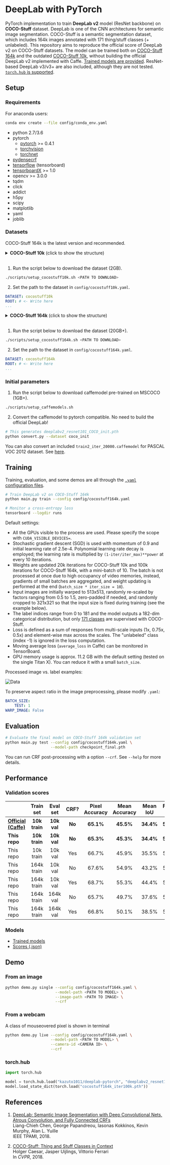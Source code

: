 # DeepLab with PyTorch

PyTorch implementation to train **DeepLab v2** model (ResNet backbone) on **COCO-Stuff** dataset.
DeepLab is one of the CNN architectures for semantic image segmentation.
COCO-Stuff is a semantic segmentation dataset, which includes 164k images annotated with 171 thing/stuff classes (+ unlabeled).
This repository aims to reproduce the official score of DeepLab v2 on COCO-Stuff datasets.
The model can be trained both on [COCO-Stuff 164k](https://github.com/nightrome/cocostuff) and the outdated [COCO-Stuff 10k](https://github.com/nightrome/cocostuff10k), without building the official DeepLab v2 implemented with Caffe.
[Trained models are provided](#pre-trained-models).
ResNet-based DeepLab v3/v3+ are also included, although they are not tested.
[```torch.hub``` is supported](#torchhub).

## Setup

### Requirements

For anaconda users:

```sh
conda env create --file config/conda_env.yaml
```

* python 2.7/3.6
* pytorch
  * [pytorch](https://pytorch.org/) >= 0.4.1
  * [torchvision](https://pytorch.org/)
  * [torchnet](https://github.com/pytorch/tnt)
* [pydensecrf](https://github.com/lucasb-eyer/pydensecrf)
* [tensorflow](https://www.tensorflow.org/install/) (tensorboard)
* [tensorboardX](https://github.com/lanpa/tensorboard-pytorch) >= 1.0
* opencv >= 3.0.0
* tqdm
* click
* addict
* h5py
* scipy
* matplotlib
* yaml
* joblib

### Datasets

COCO-Stuff 164k is the latest version and recommended.

<details>
<summary><strong>COCO-Stuff 10k</strong> (click to show the structure)</summary>
<pre>
├── images
│   ├── COCO_train2014_000000000077.jpg
│   └── ...
├── annotations
│   ├── COCO_train2014_000000000077.mat
│   └── ...
└── imageLists
    ├── all.txt
    ├── test.txt
    └── train.txt
</pre>
</details>
<br>

1. Run the script below to download the dataset (2GB).

```sh
./scripts/setup_cocostuff10k.sh <PATH TO DOWNLOAD>
```

2. Set the path to the dataset in ```config/cocostuff10k.yaml```.

```yaml
DATASET: cocostuff10k
ROOT: # <- Write here
...
```

<details>
<summary><strong>COCO-Stuff 164k</strong> (click to show the structure)</summary>
<pre>
├── images
│   ├── train2017
│   │   ├── 000000000009.jpg
│   │   └── ...
│   └── val2017
│       ├── 000000000139.jpg
│       └── ...
└── annotations
    ├── train2017
    │   ├── 000000000009.png
    │   └── ...
    └── val2017
        ├── 000000000139.png
        └── ...
</pre>
</details>
<br>

1. Run the script below to download the dataset (20GB+).

```sh
./scripts/setup_cocostuff164k.sh <PATH TO DOWNLOAD>
```

2. Set the path to the dataset in ```config/cocostuff164k.yaml```.

```yaml
DATASET: cocostuff164k
ROOT: # <- Write here
...
```

### Initial parameters

1. Run the script below to download caffemodel pre-trained on MSCOCO (1GB+).

```sh
./scripts/setup_caffemodels.sh
```

2. Convert the caffemodel to pytorch compatible. No need to build the official DeepLab!

```sh
# This generates deeplabv2_resnet101_COCO_init.pth
python convert.py --dataset coco_init
```
You can also convert an included ```train2_iter_20000.caffemodel``` for PASCAL VOC 2012 dataset. See [here](config/README.md#voc12yaml).

## Training

Training, evaluation, and some demos are all through the [```.yaml``` configuration files](config/README.md).

```sh
# Train DeepLab v2 on COCO-Stuff 164k
python main.py train --config config/cocostuff164k.yaml
```

```sh
# Monitor a cross-entropy loss
tensorboard --logdir runs
```

Default settings:

- All the GPUs visible to the process are used. Please specify the scope with ```CUDA_VISIBLE_DEVICES=```.
- Stochastic gradient descent (SGD) is used with momentum of 0.9 and initial learning rate of 2.5e-4. Polynomial learning rate decay is employed; the learning rate is multiplied by ```(1-iter/iter_max)**power``` at every 10 iterations.
- Weights are updated 20k iterations for COCO-Stuff 10k and 100k iterations for COCO-Stuff 164k, with a mini-batch of 10. The batch is not processed at once due to high occupancy of video memories, instead, gradients of small batches are aggregated, and weight updating is performed at the end (```batch_size * iter_size = 10```).
- Input images are initially warped to 513x513, randomly re-scaled by factors ranging from 0.5 to 1.5, zero-padded if needed, and randomly cropped to 321x321 so that the input size is fixed during training (see the example below).
- The label indices range from 0 to 181 and the model outputs a 182-dim categorical distribution, but only [171 classes](https://github.com/nightrome/cocostuff/blob/master/labels.md) are supervised with COCO-Stuff.
- Loss is defined as a sum of responses from multi-scale inputs (1x, 0.75x, 0.5x) and element-wise max across the scales. The "unlabeled" class (index -1) is ignored in the loss computation.
- Moving average loss (```average_loss``` in Caffe) can be monitored in TensorBoard.
- GPU memory usage is approx. 11.2 GB with the default setting (tested on the single Titan X). You can reduce it with a small ```batch_size```.

Processed image vs. label examples:

![Data](docs/data.png)

To preserve aspect ratio in the image preprocessing, please modify ```.yaml```:

```yaml
BATCH_SIZE:
    TEST: 1
WARP_IMAGE: False
```

## Evaluation

```sh
# Evaluate the final model on COCO-Stuff 164k validation set
python main.py test --config config/cocostuff164k.yaml \
                    --model-path checkpoint_final.pth
```

You can run CRF post-processing with a option ```--crf```. See ```--help``` for more details.

## Performance

### Validation scores

||Train set|Eval set|CRF?|Pixel Accuracy|Mean Accuracy|Mean IoU|FreqW IoU|
|:-|:-:|:-:|:-:|:-:|:-:|:-:|:-:|
|[**Official (Caffe)**](https://github.com/nightrome/cocostuff10k)|**10k train**|**10k val**|**No**|**65.1%**|**45.5%**|**34.4%**|**50.4%**|
|**This repo**|**10k train**|**10k val**|**No**|**65.3%**|**45.3%**|**34.4%**|**50.5%**|
|This repo|10k train|10k val|Yes|66.7%|45.9%|35.5%|51.9%|
|This repo|164k train|10k val|No|67.6%|54.9%|43.2%|53.9%|
|This repo|164k train|10k val|Yes|68.7%|55.3%|44.4%|55.1%|
|This repo|164k train|164k val|No|65.7%|49.7%|37.6%|50.0%|
|This repo|164k train|164k val|Yes|66.8%|50.1%|38.5%|51.1%|

### Models

* [Trained models](https://drive.google.com/drive/folders/1m3wyXvvWy-IvGmdFS_dsQCRXhFNhek8_?usp=sharing)
* [Scores (.json)](https://drive.google.com/drive/folders/1PouglnlwsyHTwdSo_d55WgMgdnxbxmE6?usp=sharing)

## Demo

### From an image

```bash
python demo.py single --config config/cocostuff164k.yaml \
                      --model-path <PATH TO MODEL> \
                      --image-path <PATH TO IMAGE> \
                      --crf
```

### From a webcam

A class of mouseovered pixel is shown in terminal

```bash
python demo.py live --config config/cocostuff164k.yaml \
                    --model-path <PATH TO MODEL> \
                    --camera-id <CAMERA ID> \
                    --crf
```

### torch.hub

```python
import torch.hub

model = torch.hub.load("kazuto1011/deeplab-pytorch", "deeplabv2_resnet101", n_classes=182)
model.load_state_dict(torch.load("cocostuff164k_iter100k.pth"))
```

## References

1. [DeepLab: Semantic Image Segmentation with Deep Convolutional Nets, Atrous Convolution, and Fully Connected CRFs](https://arxiv.org/abs/1606.00915)<br>
Liang-Chieh Chen, George Papandreou, Iasonas Kokkinos, Kevin Murphy, Alan L. Yuille<br>
IEEE TPAMI, 2018.

2. [COCO-Stuff: Thing and Stuff Classes in Context](https://arxiv.org/abs/1612.03716)<br>
Holger Caesar, Jasper Uijlings, Vittorio Ferrari<br>
In *CVPR*, 2018.
